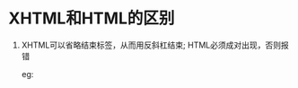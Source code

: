 # XHTML和HTML的区别

1. XHTML可以省略结束标签，从而用反斜杠结束; HTML必须成对出现，否则报错

   eg: <script src="example.js" />

2. 